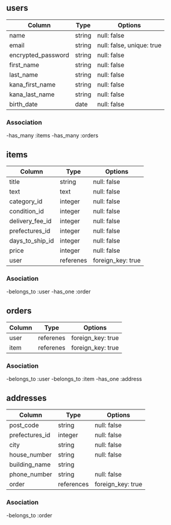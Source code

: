## users
|Column              |Type     |Options                   |
|--------------------|---------|--------------------------|
| name               | string  | null: false              |
| email              | string  | null: false, unique: true|
| encrypted_password  | string  | null: false              |
| first_name         | string  | null: false              |
| last_name          | string  | null: false              |
| kana_first_name    | string  | null: false              |
| kana_last_name     | string  | null: false              |
| birth_date         | date    | null: false              |

### Association
-has_many :items
-has_many :orders

## items
|Column            |Type       |Options                         |
|------------------|-----------|--------------------------------|
| title            | string    | null: false                    |
| text             | text      | null: false                    |
| category_id      | integer   | null: false                    |
| condition_id     | integer   | null: false                    |
| delivery_fee_id  | integer   | null: false                    |
| prefectures_id   | integer   | null: false                    |
| days_to_ship_id  | integer   | null: false                    |
| price            | integer   | null: false                    |
| user             | referenes | foreign_key: true              |

### Asociation
-belongs_to :user
-has_one :order

## orders
|Column  |Type       |Options             |
|--------|-----------|--------------------|
| user   | referenes | foreign_key: true  |
| item   | referenes | foreign_key: true  |

### Asociation
-belongs_to :user
-belongs_to :item
-has_one :address

## addresses
|Column          |Type        |Options            |
|----------------|------------|-------------------|
| post_code      | string     | null: false       |
| prefectures_id | integer    | null: false       |
| city           | string     | null: false       |
| house_number   | string     | null: false       |
| building_name  | string     |                   |
| phone_number   | string     | null: false       |
| order          | references | foreign_key: true |

### Asociation
-belongs_to :order
